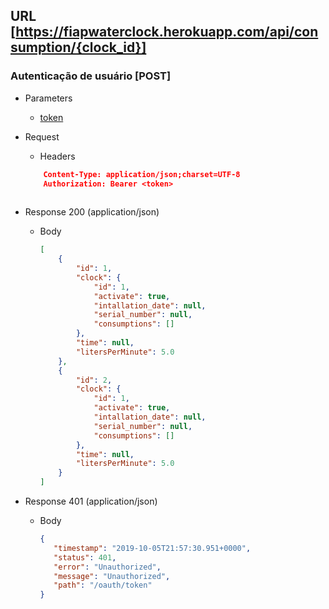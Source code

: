## URL  [https://fiapwaterclock.herokuapp.com/api/consumption/{clock_id}]
### Autenticação de usuário [POST]

+ Parameters
    + [token](/docs/authentication.md)

+ Request
    + Headers       
    ```json
        Content-Type: application/json;charset=UTF-8
        Authorization: Bearer <token>
      
    ```
    
+ Response 200 (application/json)
    + Body
        ```json
        [
            {
                "id": 1,
                "clock": {
                    "id": 1,
                    "activate": true,
                    "intallation_date": null,
                    "serial_number": null,
                    "consumptions": []
                },
                "time": null,
                "litersPerMinute": 5.0
            },
            {
                "id": 2,
                "clock": {
                    "id": 1,
                    "activate": true,
                    "intallation_date": null,
                    "serial_number": null,
                    "consumptions": []
                },
                "time": null,
                "litersPerMinute": 5.0
            }
        ]
        ```

+ Response 401 (application/json)
    + Body
        ```json
       {
           "timestamp": "2019-10-05T21:57:30.951+0000",
           "status": 401,
           "error": "Unauthorized",
           "message": "Unauthorized",
           "path": "/oauth/token"
       }
        ```
